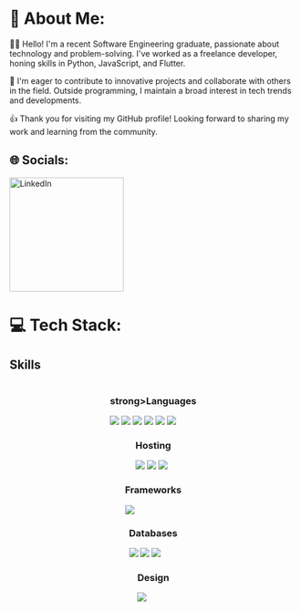 # 💫 About Me:
:man_student: Hello! I'm a recent Software Engineering graduate, passionate about technology and problem-solving. I've worked as a freelance developer, honing skills in Python, JavaScript, and Flutter.

:rocket: I'm eager to contribute to innovative projects and collaborate with others in the field. Outside programming, I maintain a broad interest in tech trends and developments.

:thumbsup: Thank you for visiting my GitHub profile! Looking forward to sharing my work and learning from the community.



## 🌐 Socials:

<a href="https://www.linkedin.com/in/SamuelLevy/"><img src="https://img.shields.io/badge/-SamuelLevy-blue?style=flat-square&logo=Linkedin&logoColor=white&link=https://www.linkedin.com/in/SamuelLevy/" alt="LinkedIn" style="height: auto !important;width: 200px !important;" ></a>






# 💻 Tech Stack:
## Skills

<div style="display: flex; justify-content: center;">
  <div>
    <h3>strong>Languages</strong></h3>
    <img src="https://img.shields.io/badge/c-%2300599C.svg?style=for-the-badge&logo=c&logoColor=white">
    <img src="https://img.shields.io/badge/c++-%2300599C.svg?style=for-the-badge&logo=c%2B%2B&logoColor=white">
    <img src="https://img.shields.io/badge/python-3670A0?style=for-the-badge&logo=python&logoColor=ffdd54">
    <img src="https://img.shields.io/badge/javascript-%23323330.svg?style=for-the-badge&logo=javascript&logoColor=%23F7DF1E">
    <img src="https://img.shields.io/badge/c%23-%23239120.svg?style=for-the-badge&logo=c-sharp&logoColor=white">
    <img src="https://img.shields.io/badge/dart-%230175C2.svg?style=for-the-badge&logo=dart&logoColor=white">
  </div>
</div>

<div style="display: flex; justify-content: center;">
  <div>
    <h3>Hosting</h3>
    <img src="https://img.shields.io/badge/vercel-%23000000.svg?style=for-the-badge&logo=vercel&logoColor=white">
    <img src="https://img.shields.io/badge/heroku-%23430098.svg?style=for-the-badge&logo=heroku&logoColor=white">
    <img src="https://img.shields.io/badge/netlify-%23000000.svg?style=for-the-badge&logo=netlify&logoColor=#00C7B7">
  </div>
</div>

<div style="display: flex; justify-content: center;">
  <div>
    <h3>Frameworks</h3>
    <img src="https://img.shields.io/badge/Flutter-%2302569B.svg?style=for-the-badge&logo=Flutter&logoColor=white">
  </div>
</div>

<div style="display: flex; justify-content: center;">
  <div>
    <h3>Databases</h3>
    <img src="https://img.shields.io/badge/MongoDB-%234ea94b.svg?style=for-the-badge&logo=mongodb&logoColor=white">
    <img src="https://img.shields.io/badge/postgres-%23316192.svg?style=for-the-badge&logo=postgresql&logoColor=white">
    <img src="https://img.shields.io/badge/firebase-%23FFCA28.svg?style=for-the-badge&logo=firebase&logoColor=black">
  </div>
  </div>
</div>

<div style="display: flex; justify-content: center;">
  <div>
    <h3>Design</h3>
    <img src="https://img.shields.io/badge/Canva-%2300C4CC.svg?style=for-the-badge&logo=Canva&logoColor=white">
  </div>
</div>

